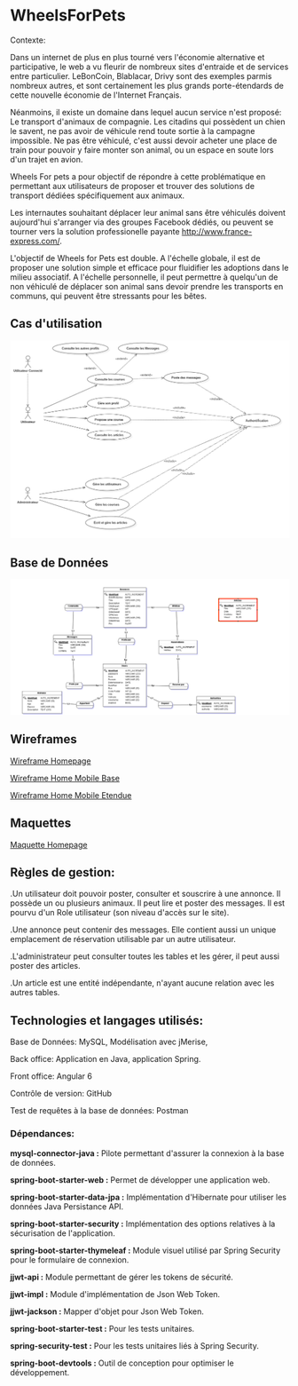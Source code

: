 # WheelsForPets


Contexte:

Dans un internet de plus en plus tourné vers l'économie alternative et participative, le web a vu fleurir de nombreux sites d'entraide et de services entre particulier. LeBonCoin, Blablacar, Drivy sont des exemples parmis nombreux autres, et sont certainement les plus grands porte-étendards de cette nouvelle économie de l'Internet Français. 

Néanmoins, il existe un domaine dans lequel aucun service n'est proposé: Le transport d'animaux de compagnie. Les citadins qui possèdent un chien le savent, ne pas avoir de véhicule rend toute sortie à la campagne impossible. Ne pas être véhiculé, c'est aussi devoir acheter une place de train pour pouvoir y faire monter son animal, ou un espace en soute lors d'un trajet en avion. 

Wheels For pets a pour objectif de répondre à cette problématique en permettant aux utilisateurs de proposer et trouver des solutions de transport dédiées spécifiquement aux animaux.
 
 Les internautes souhaitant déplacer leur animal sans être véhiculés doivent aujourd'hui s'arranger via des groupes Facebook dédiés, ou peuvent se tourner vers la solution professionelle payante  http://www.france-express.com/.

L'objectif de Wheels for Pets est double. A l'échelle globale, il est de proposer une solution simple et efficace pour fluidifier les adoptions dans le milieu associatif. A l'échelle personnelle, il peut permettre à quelqu'un de non véhiculé de déplacer son animal sans devoir prendre les transports en communs, qui peuvent être stressants pour les bêtes.


## Cas d'utilisation

![Diagramme UseCase](https://github.com/Balbri/WheelsForPets/blob/master/Documentation%20Source/Usecase.png)

## Base de Données

![MLD Wheels For Pets](https://github.com/Balbri/WheelsForPets/blob/master/Documentation%20Source/MLD.png)


## Wireframes
[Wireframe Homepage](https://github.com/Balbri/WheelsForPets/blob/master/Wireframes/%5BWF%5DWFP_Home_01.jpg)

[Wireframe Home Mobile Base](https://github.com/Balbri/WheelsForPets/blob/master/Wireframes/%5BWF%5DWFP_Home_Mobile_02.jpg)

[Wireframe Home Mobile Etendue](https://github.com/Balbri/WheelsForPets/blob/master/Wireframes/%5BWF%5DWFP_Home_Mobile_01.jpg)

## Maquettes

[Maquette Homepage](https://github.com/Balbri/WheelsForPets/blob/master/Exports/%5BCrea%5DWFP_Home_01.jpg)


## Règles de gestion:

.Un utilisateur doit pouvoir poster, consulter et souscrire à une annonce. Il possède un ou plusieurs animaux. Il peut lire et poster des messages. Il est pourvu d'un Role utilisateur (son niveau d'accès sur le site).

.Une annonce peut contenir des messages. Elle contient aussi un unique emplacement de réservation utilisable par un autre utilisateur.

.L'administrateur peut consulter toutes les tables et les gérer, il peut aussi poster des articles.

.Un article est une entité indépendante, n'ayant aucune relation avec les autres tables.


## Technologies et langages utilisés:

Base de Données: MySQL, Modélisation avec jMerise, 

Back office: Application en Java, application Spring.

Front office: Angular 6

Contrôle de version: GitHub

Test de requêtes à la base de données: Postman


### Dépendances: 


<strong>mysql-connector-java :</strong> Pilote permettant d'assurer la connexion à la base de données.

<strong>spring-boot-starter-web :</strong> Permet de développer une application web.


<strong>spring-boot-starter-data-jpa :</strong> Implémentation d'Hibernate pour utiliser les données Java Persistance API.

<strong>spring-boot-starter-security :</strong> Implémentation des options relatives à la sécurisation de l'application.

<strong>spring-boot-starter-thymeleaf :</strong> Module visuel utilisé par Spring Security pour le formulaire de connexion.


<strong>jjwt-api :</strong> Module permettant de gérer les tokens de sécurité.

<strong>jjwt-impl :</strong> Module d'implémentation de Json Web Token.

<strong>jjwt-jackson :</strong> Mapper d'objet pour Json Web Token.


<strong>spring-boot-starter-test :</strong> Pour les tests unitaires.

<strong>spring-security-test :</strong> Pour les tests unitaires liés à Spring Security.


<strong>spring-boot-devtools :</strong> Outil de conception pour optimiser le développement.













